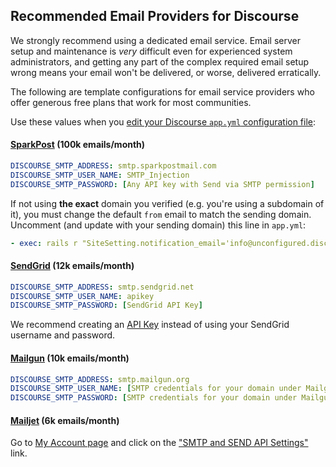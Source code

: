 ## Recommended Email Providers for Discourse

We strongly recommend using a dedicated email service. Email server setup and maintenance is _very_ difficult even for experienced system administrators, and getting any part of the complex required email setup wrong means your email won't be delivered, or worse, delivered erratically.

The following are template configurations for email service providers who offer generous free plans that work for most communities.

Use these values when you [edit your Discourse `app.yml` configuration file](https://github.com/discourse/discourse/blob/master/docs/INSTALL-cloud.md#edit-discourse-configuration):

#### [SparkPost][sp] (100k emails/month)

```yml
DISCOURSE_SMTP_ADDRESS: smtp.sparkpostmail.com
DISCOURSE_SMTP_USER_NAME: SMTP_Injection
DISCOURSE_SMTP_PASSWORD: [Any API key with Send via SMTP permission]
```

If not using **the exact** domain you verified (e.g. you're using a subdomain of it), you must change the default `from` email to match the sending domain. Uncomment (and update with your sending domain) this line in `app.yml`:

```yml
- exec: rails r "SiteSetting.notification_email='info@unconfigured.discourse.org'"
```

#### [SendGrid][sg] (12k emails/month)

```yml
DISCOURSE_SMTP_ADDRESS: smtp.sendgrid.net
DISCOURSE_SMTP_USER_NAME: apikey
DISCOURSE_SMTP_PASSWORD: [SendGrid API Key]
```
We recommend creating an [API Key][sg2] instead of using your SendGrid username and password.

#### [Mailgun][gun] (10k emails/month)


```yml
DISCOURSE_SMTP_ADDRESS: smtp.mailgun.org
DISCOURSE_SMTP_USER_NAME: [SMTP credentials for your domain under Mailgun domains tab]
DISCOURSE_SMTP_PASSWORD: [SMTP credentials for your domain under Mailgun domains tab]
```

#### [Mailjet][jet] (6k emails/month)

Go to [My Account page](https://www.mailjet.com/account) and click on the ["SMTP and SEND API Settings"](https://www.mailjet.com/account/setup) link.


   [sp]: https://www.sparkpost.com/
  [jet]: https://www.mailjet.com/pricing
  [gun]: http://www.mailgun.com/
   [sg]: https://sendgrid.com/
  [sg2]: https://sendgrid.com/docs/Classroom/Send/How_Emails_Are_Sent/api_keys.html
